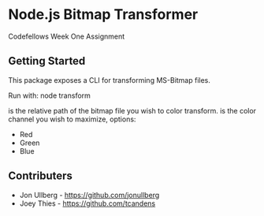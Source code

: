 Node.js Bitmap Transformer
==========================
Codefellows Week One Assignment

## Getting Started
This package exposes a CLI for transforming MS-Bitmap files.

Run with:
  node transform <PATH> <COLOR>

<PATH> is the relative path of the bitmap file you wish to color transform.
<COLOR> is the color channel you wish to maximize, options:
- Red
- Green
- Blue

## Contributers
- Jon Ullberg - https://github.com/jonullberg
- Joey Thies - https://github.com/tcandens

